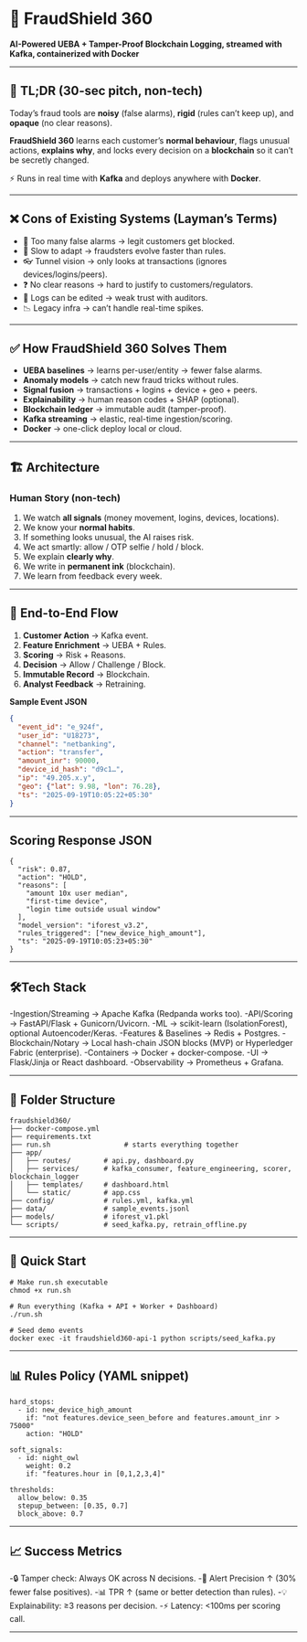 # 🚀 FraudShield 360  

**AI-Powered UEBA + Tamper-Proof Blockchain Logging, streamed with Kafka, containerized with Docker**  

---

## 📌 TL;DR (30-sec pitch, non-tech)  
Today’s fraud tools are **noisy** (false alarms), **rigid** (rules can’t keep up), and **opaque** (no clear reasons).  

**FraudShield 360** learns each customer’s **normal behaviour**, flags unusual actions, **explains why**, and locks every decision on a **blockchain** so it can’t be secretly changed.  

⚡ Runs in real time with **Kafka** and deploys anywhere with **Docker**.  

---

## ❌ Cons of Existing Systems (Layman’s Terms)  
- 🚫 Too many false alarms → legit customers get blocked.  
- 🐌 Slow to adapt → fraudsters evolve faster than rules.  
- 👓 Tunnel vision → only looks at transactions (ignores devices/logins/peers).  
- ❓ No clear reasons → hard to justify to customers/regulators.  
- 📝 Logs can be edited → weak trust with auditors.  
- 📉 Legacy infra → can’t handle real-time spikes.  

---

## ✅ How FraudShield 360 Solves Them  
- **UEBA baselines** → learns per-user/entity → fewer false alarms.  
- **Anomaly models** → catch new fraud tricks without rules.  
- **Signal fusion** → transactions + logins + device + geo + peers.  
- **Explainability** → human reason codes + SHAP (optional).  
- **Blockchain ledger** → immutable audit (tamper-proof).  
- **Kafka streaming** → elastic, real-time ingestion/scoring.  
- **Docker** → one-click deploy local or cloud.  

---

## 🏗️ Architecture  

### Human Story (non-tech)  
1. We watch **all signals** (money movement, logins, devices, locations).  
2. We know your **normal habits**.  
3. If something looks unusual, the AI raises risk.  
4. We act smartly: allow / OTP selfie / hold / block.  
5. We explain **clearly why**.  
6. We write in **permanent ink** (blockchain).  
7. We learn from feedback every week.  

---

## 🔄 End-to-End Flow  
1. **Customer Action** → Kafka event.  
2. **Feature Enrichment** → UEBA + Rules.  
3. **Scoring** → Risk + Reasons.  
4. **Decision** → Allow / Challenge / Block.  
5. **Immutable Record** → Blockchain.  
6. **Analyst Feedback** → Retraining.  

**Sample Event JSON**  
```json
{
  "event_id": "e_924f",
  "user_id": "U18273",
  "channel": "netbanking",
  "action": "transfer",
  "amount_inr": 90000,
  "device_id_hash": "d9c1…",
  "ip": "49.205.x.y",
  "geo": {"lat": 9.98, "lon": 76.28},
  "ts": "2025-09-19T10:05:22+05:30"
}
```
---
## Scoring Response JSON
```
{
  "risk": 0.87,
  "action": "HOLD",
  "reasons": [
    "amount 10x user median",
    "first-time device",
    "login time outside usual window"
  ],
  "model_version": "iforest_v3.2",
  "rules_triggered": ["new_device_high_amount"],
  "ts": "2025-09-19T10:05:23+05:30"
}
```
---

## 🛠️Tech Stack
-Ingestion/Streaming → Apache Kafka (Redpanda works too).
-API/Scoring → FastAPI/Flask + Gunicorn/Uvicorn.
-ML → scikit-learn (IsolationForest), optional Autoencoder/Keras.
-Features & Baselines → Redis + Postgres.
-Blockchain/Notary → Local hash-chain JSON blocks (MVP) or Hyperledger Fabric (enterprise).
-Containers → Docker + docker-compose.
-UI → Flask/Jinja or React dashboard.
-Observability → Prometheus + Grafana.

---
## 📂 Folder Structure
```
fraudshield360/
├── docker-compose.yml
├── requirements.txt
├── run.sh                  # starts everything together
├── app/
│   ├── routes/        # api.py, dashboard.py
│   ├── services/      # kafka_consumer, feature_engineering, scorer, blockchain_logger
│   ├── templates/     # dashboard.html
│   └── static/        # app.css
├── config/            # rules.yml, kafka.yml
├── data/              # sample_events.jsonl
├── models/            # iforest_v1.pkl
└── scripts/           # seed_kafka.py, retrain_offline.py
```
---

## 🐳 Quick Start
```
# Make run.sh executable
chmod +x run.sh  

# Run everything (Kafka + API + Worker + Dashboard)
./run.sh  

# Seed demo events
docker exec -it fraudshield360-api-1 python scripts/seed_kafka.py
```
---

## 📊 Rules Policy (YAML snippet)
```
hard_stops:
  - id: new_device_high_amount
    if: "not features.device_seen_before and features.amount_inr > 75000"
    action: "HOLD"

soft_signals:
  - id: night_owl
    weight: 0.2
    if: "features.hour in [0,1,2,3,4]"

thresholds:
  allow_below: 0.35
  stepup_between: [0.35, 0.7]
  block_above: 0.7
```

---

## 📈 Success Metrics

-🔒 Tamper check: Always OK across N decisions.
-🎯 Alert Precision ↑ (30% fewer false positives).
-📊 TPR ↑ (same or better detection than rules).
-💡 Explainability: ≥3 reasons per decision.
-⚡ Latency: <100ms per scoring call.

---

